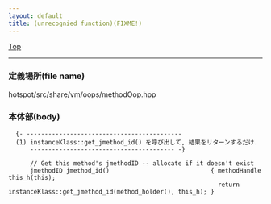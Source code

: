 ```yaml
---
layout: default
title: (unrecognied function)(FIXME!)
---
```

[Top](../index.html)

--- 
### 定義場所(file name)
hotspot/src/share/vm/oops/methodOop.hpp


### 本体部(body)
```
  {- -------------------------------------------
  (1) instanceKlass::get_jmethod_id() を呼び出して, 結果をリターンするだけ.
      ---------------------------------------- -}

	  // Get this method's jmethodID -- allocate if it doesn't exist
	  jmethodID jmethod_id()                            { methodHandle this_h(this);
	                                                      return instanceKlass::get_jmethod_id(method_holder(), this_h); }
	
```



